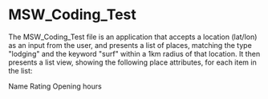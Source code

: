 # MSW_Coding_Test

The MSW_Coding_Test file is an application that accepts a location (lat/lon) as an input from the user, and presents a list 
of places, matching the type "lodging" and the keyword "surf" within a 1km radius of that location. It then presents a list 
view, showing the following place attributes, for each item in the list:

Name
Rating
Opening hours
